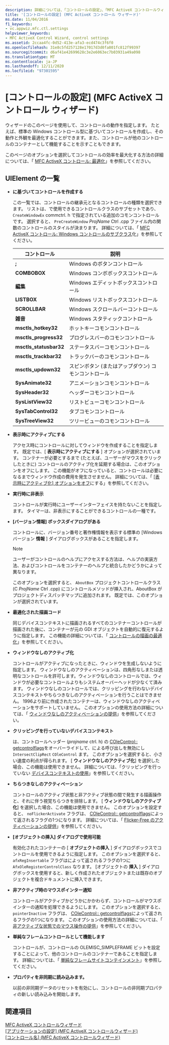 ```yaml
---
description: 詳細については、「コントロールの設定」、「MFC ActiveX コントロールウィザード」を参照してください。
title: '[コントロールの設定] (MFC ActiveX コントロール ウィザード)'
ms.date: 11/04/2016
f1_keywords:
- vc.appwiz.mfc.ctl.settings
helpviewer_keywords:
- MFC ActiveX Control Wizard, control settings
ms.assetid: 2ccaa4fc-0d52-413e-afa3-ecd474c3f6f0
ms.openlocfilehash: 31e8c5fd257128e17017d3d0fa801fc812f99397
ms.sourcegitcommit: d6af41e42699628c3e2e6063ec7b03931a49a098
ms.translationtype: MT
ms.contentlocale: ja-JP
ms.lasthandoff: 12/11/2020
ms.locfileid: "97301595"
---
```

# <a name="control-settings-mfc-activex-control-wizard"></a>[コントロールの設定] (MFC ActiveX コントロール ウィザード)

ウィザードのこのページを使用して、コントロールの動作を指定します。 たとえば、標準の Windows コントロール型に基づいてコントロールを作成し、その動作と外観を最適化することができます。また、コントロールが他のコントロールのコンテナーとして機能することを示すこともできます。

このページのオプションを選択してコントロールの効率を最大化する方法の詳細については、「 [MFC ActiveX コントロール: 最適化](../../mfc/mfc-activex-controls-optimization.md)」を参照してください。

## <a name="uielement-list"></a>UIElement の一覧

- **に基づいてコントロールを作成する**

   この一覧では、コントロールの継承元となるコントロールの種類を選択できます。 リストは、で使用できるコントロールクラスのサブセットであり、 `CreateWindowEx` commctrl. h で指定されている追加のコモンコントロールです。 選択すると、 `PreCreateWindow` *ProjName* Ctrl .cpp ファイル内の関数のコントロールのスタイルが決まります。 詳細については、「 [MFC ActiveX コントロール: Windows コントロールのサブクラス](../../mfc/mfc-activex-controls-subclassing-a-windows-control.md)化」を参照してください。

   |コントロール|説明|
   |-------------|-----------------|
   |**;**|Windows のボタンコントロール|
   |**COMBOBOX**|Windows コンボボックスコントロール|
   |**編集**|Windows エディットボックスコントロール|
   |**LISTBOX**|Windows リストボックスコントロール|
   |**SCROLLBAR**|Windows スクロールバーコントロール|
   |**雑音**|Windows スタティックコントロール|
   |**msctls_hotkey32**|ホットキーコモンコントロール|
   |**msctls_progress32**|プログレスバーのコモンコントロール|
   |**msctls_statusbar32**|ステータスバーコモンコントロール|
   |**msctls_trackbar32**|トラックバーのコモンコントロール|
   |**msctls_updown32**|スピンボタン (またはアップダウン) コモンコントロール|
   |**SysAnimate32**|アニメーションコモンコントロール|
   |**SysHeader32**|ヘッダーコモンコントロール|
   |**SysListView32**|リストビューコモンコントロール|
   |**SysTabControl32**|タブコモンコントロール|
   |**SysTreeView32**|ツリービューのコモンコントロール|

- **表示時にアクティブにする**

   アクセス時にコントロールに対してウィンドウを作成することを指定します。 既定では、[ **表示時にアクティブにする** ] オプションが選択されています。 コンテナーが必要とするまで (たとえば、ユーザーがマウスをクリックしたときに) コントロールのアクティブ化を延期する場合は、このオプションをオフにします。 この機能がオフになっていると、コントロールは必要になるまでウィンドウ作成の費用を発生させません。 詳細については、「 [[表示時にアクティブ化] オプションをオフ](../../mfc/turning-off-the-activate-when-visible-option.md)にする」を参照してください。

- **実行時に非表示**

   コントロールが実行時にユーザーインターフェイスを持たないことを指定します。 タイマーは、非表示にすることができるコントロールの一種です。

- **[バージョン情報] ボックスダイアログがある**

   コントロールに、バージョン番号と著作権情報を表示する標準の [Windows バージョン **情報** ] ダイアログボックスがあることを指定します。

   > [!NOTE]
   > ユーザーがコントロールのヘルプにアクセスする方法は、ヘルプの実装方法、およびコントロールをコンテナーのヘルプと統合したかどうかによって異なります。

   このオプションを選択すると、 `AboutBox` プロジェクトコントロールクラス (C *ProjName* Ctrl .cpp) にコントロールメソッドが挿入され、AboutBox がプロジェクトディスパッチマップに追加されます。 既定では、このオプションが選択されています。

- **最適化された描画コード**

   同じデバイスコンテキストに描画されるすべてのコンテナーコントロールが描画された後に、コンテナーが元の GDI オブジェクトを自動的に復元するように指定します。 この機能の詳細については、「 [コントロールの描画の最適化](../../mfc/optimizing-control-drawing.md)」を参照してください。

- **ウィンドウなしのアクティブ化**

   コントロールがアクティブになったときに、ウィンドウを生成しないように指定します。 ウィンドウなしのアクティベーションは、四角形なしまたは透明なコントロールを許可します。ウィンドウなしのコントロールでは、ウィンドウが必要なコントロールよりもシステムオーバーヘッドが少なくて済みます。 ウィンドウなしのコントロールでは、クリッピングを行わないデバイスコンテキストやちらつきなしのアクティベーションを行うことはできません。 1996より前に作成されたコンテナーは、ウィンドウなしのアクティベーションをサポートしていません。 このオプションの使用方法の詳細については、「 [ウィンドウなしのアクティベーションの提供](../../mfc/providing-windowless-activation.md)」を参照してください。

- **クリッピングを行っていないデバイスコンテキスト**

   は、コントロールヘッダー (*projname* ctrl. h) の [COleControl:: getcontrolflags](../../mfc/reference/colecontrol-class.md#getcontrolflags)をオーバーライドして、による呼び出しを無効にし `IntersectClipRect` `COleControl` ます。 このオプションを選択すると、小さい速度の利点が得られます。 [ **ウィンドウなしのアクティブ化**] を選択した場合、この機能は使用できません。 詳細については、「クリッピングを行っていない [デバイスコンテキストの使用](../../mfc/using-an-unclipped-device-context.md)」を参照してください。

- **ちらつきなしのアクティベーション**

   コントロールのアクティブ状態と非アクティブ状態の間で発生する描画操作と、それに伴う視覚ちらつきを排除します。 [ **ウィンドウなしのアクティブ化**] を選択した場合、この機能は使用できません。 このオプションを設定すると、 `noFlickerActivate` フラグは、 [COleControl:: getcontrolflags](../../mfc/reference/colecontrol-class.md#getcontrolflags)によって返されるフラグの1つになります。 詳細については、「 [Flicker-Free のアクティベーションの提供](../../mfc/providing-flicker-free-activation.md)」を参照してください。

- **[オブジェクトの挿入] ダイアログで使用可能**

   有効化されたコンテナーの [ **オブジェクトの挿入** ] ダイアログボックスでコントロールを使用できるように指定します。 このオプションを選択すると、 `afxRegInsertable` フラグはによって返されるフラグの1つに `AfxOleRegisterControlClass` なります。 [オブジェクトの **挿入** ] ダイアログボックスを使用すると、新しく作成されたオブジェクトまたは既存のオブジェクトを複合ドキュメントに挿入できます。

- **非アクティブ時のマウスポインター通知**

   コントロールがアクティブかどうかにかかわらず、コントロールがマウスポインターの通知を処理できるようにします。 このオプションを選択すると、 `pointerInactive` フラグは、 [COleControl:: getcontrolflags](../../mfc/reference/colecontrol-class.md#getcontrolflags)によって返されるフラグの1つになります。 このオプションの使用方法の詳細については、「 [非アクティブな状態でのマウス操作の提供](../../mfc/providing-mouse-interaction-while-inactive.md)」を参照してください。

- **単純なフレームコントロールとして機能します**

   コントロールが、コントロールの OLEMISC_SIMPLEFRAME ビットを設定することによって、他のコントロールのコンテナーであることを指定します。 詳細については、「 [単純なフレームサイトコンテインメント](/windows/win32/com/simple-frame-site-containment)」を参照してください。

- **プロパティを非同期に読み込みます。**

   以前の非同期データのリセットを有効にし、コントロールの非同期プロパティの新しい読み込みを開始します。

## <a name="see-also"></a>関連項目

[MFC ActiveX コントロールウィザード](../../mfc/reference/mfc-activex-control-wizard.md)<br/>
[[アプリケーションの設定] (MFC ActiveX コントロールウィザード)](../../mfc/reference/application-settings-mfc-activex-control-wizard.md)<br/>
[[コントロール名] (MFC ActiveX コントロールウィザード)](../../mfc/reference/control-names-mfc-activex-control-wizard.md)
